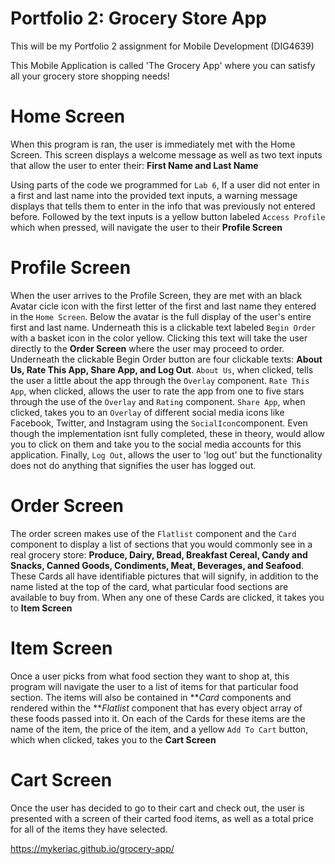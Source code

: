 # Portfolio 2: Grocery Store App
This will be my Portfolio 2 assignment for Mobile Development (DIG4639)

This Mobile Application is called 'The Grocery App' where you can satisfy all your grocery store shopping needs!

# Home Screen
When this program is ran, the user is immediately met with the Home Screen. This screen displays a welcome message as well as two text inputs that allow the user to enter their: **First Name and Last Name**

Using parts of the code we programmed for `Lab 6`, If a user did not enter in a first and last name into the provided text inputs, a warning message displays that tells them to enter in the info that was previously not entered before. Followed by the text inputs is a yellow button labeled `Access Profile` which when pressed, will navigate the user to their **Profile Screen**

# Profile Screen
When the user arrives to the Profile Screen, they are met with an black Avatar cicle icon with the first letter of the first and last name they entered in the `Home Screen`. Below the avatar is the full display of the user's entire first and last name. Underneath this is a clickable text labeled `Begin Order` with a basket icon in the color yellow. Clicking this text will take the user directly to the **Order Screen** where the user may proceed to order. Underneath the clickable Begin Order button are four clickable texts: **About Us, Rate This App, Share App, and Log Out**. `About Us`, when clicked, tells the user a little about the app through the `Overlay` component. `Rate This App`, when clicked, allows the user to rate the app from one to five stars through the use of the `Overlay` and `Rating` component. `Share App`, when clicked, takes you to an `Overlay` of different social media icons like Facebook, Twitter, and Instagram using the `SocialIcon`component. Even though the implementation isnt fully completed, these in theory, would allow you to click on them and take you to the social media accounts for this application. Finally, `Log Out`, allows the user to 'log out' but the functionality does not do anything that signifies the user has logged out. 

# Order Screen
The order screen makes use of the `Flatlist` component and the `Card` component to display a list of sections that you would commonly see in a real grocery store: **Produce, Dairy, Bread, Breakfast Cereal, Candy and Snacks, Canned Goods, Condiments, Meat, Beverages, and Seafood**. These Cards all have identifiable pictures that will signify, in addition to the name listed at the top of the card, what particular food sections are available to buy from. When any one of these Cards are clicked, it takes you to **Item Screen**

# Item Screen
Once a user picks from what food section they want to shop at, this program will navigate the user to a list of items for that particular food section. The items will also be contained in ***Card* components and rendered within the ***Flatlist* component that has every object array of these foods passed into it. On each of the Cards for these items are the name of the item, the price of the item, and a yellow `Add To Cart` button, which when clicked, takes you to the **Cart Screen**

# Cart Screen
Once the user has decided to go to their cart and check out, the user is presented with a screen of their carted food items, as well as a total price for all of the items they have selected.

https://mykeriac.github.io/grocery-app/
